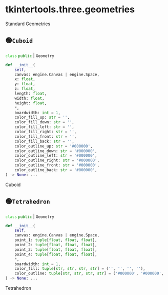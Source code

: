 # tkintertools.three.geometries

Standard Geometries

## 🟢`Cuboid`



<code style='color: limegreen;'>class</code> <code style='color: green;'>public</code> | `Geometry`


```python
def __init__(
    self,
    canvas: engine.Canvas | engine.Space,
    x: float,
    y: float,
    z: float,
    length: float,
    width: float,
    height: float,
    *,
    boardwidth: int = 1,
    color_fill_up: str = '',
    color_fill_down: str = '',
    color_fill_left: str = '',
    color_fill_right: str = '',
    color_fill_front: str = '',
    color_fill_back: str = '',
    color_outline_up: str = '#000000',
    color_outline_down: str = '#000000',
    color_outline_left: str = '#000000',
    color_outline_right: str = '#000000',
    color_outline_front: str = '#000000',
    color_outline_back: str = '#000000',
) -> None: ...
```
Cuboid




## 🟢`Tetrahedron`



<code style='color: limegreen;'>class</code> <code style='color: green;'>public</code> | `Geometry`


```python
def __init__(
    self,
    canvas: engine.Canvas | engine.Space,
    point_1: tuple[float, float, float],
    point_2: tuple[float, float, float],
    point_3: tuple[float, float, float],
    point_4: tuple[float, float, float],
    *,
    boardwidth: int = 1,
    color_fill: tuple[str, str, str, str] = ('', '', '', ''),
    color_outline: tuple[str, str, str, str] = ('#000000', '#000000', '#000000', '#000000'),
) -> None: ...
```
Tetrahedron




